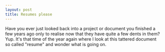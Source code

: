 ```yaml
---
layout: post
title: Resumes please
---
```


Have you ever just looked back into a project or document you finished a few years ago only to realise now that they have quite a few dents in them? Yup. It's that time of the year 
again where I look at this tattered document so called "resume" and wonder what is going on. 

